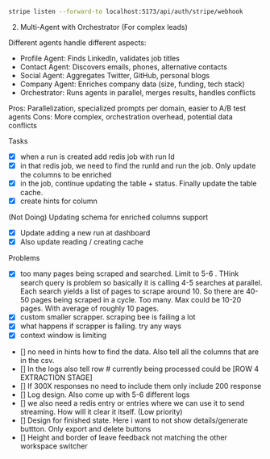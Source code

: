 ```sh
stripe listen --forward-to localhost:5173/api/auth/stripe/webhook
```

  2. Multi-Agent with Orchestrator (For complex leads)

  Different agents handle different aspects:
  - Profile Agent: Finds LinkedIn, validates job titles
  - Contact Agent: Discovers emails, phones, alternative contacts
  - Social Agent: Aggregates Twitter, GitHub, personal blogs
  - Company Agent: Enriches company data (size, funding, tech stack)
  - Orchestrator: Runs agents in parallel, merges results, handles conflicts

  Pros: Parallelization, specialized prompts per domain, easier to A/B test agents
  Cons: More complex, orchestration overhead, potential data conflicts


Tasks

- [x] when a run is created add redis job with run Id
- [x] in that redis job, we need to find the runId and run the job. Only update the columns to be enriched
- [x] in the job, continue updating the table + status. Finally update the table cache.
- [x] create hints for column

(Not Doing) Updating schema for enriched columns support
- [x] Update adding a new run at dashboard
- [x] Also update reading / creating cache

Problems
- [x] too many pages being scraped and searched. Limit to 5-6 . THink search query is problem
so basically it is calling 4-5 searches at parallel. Each search yields a list of pages to scrape around 10. So there are 40-50 pages being scraped in a cycle. Too many. Max could be 10-20 pages. With average of roughly 10 pages.
- [x] custom smaller scrapper. scraping bee is failing a lot
- [x] what happens if scrapper is failing. try any ways
- [x] context window is limiting

- [] no need in hints how to find the data. Also tell all the columns that are in the csv.
- [] In the logs also tell row # currently being processed could be [ROW 4 EXTRACTION STAGE]
- [] If 300X responses no need to include them only include 200 response
- [] Log design. Also come up with 5-6 different logs
- [] we also need a redis entry or entries where we can use it to send streaming. How will it clear it itself. (Low priority)
- [] Design for finished state. Here i want to not show details/generate buttton. Only export and delete buttons
- [] Height and border of leave feedback not matching the other workspace switcher
